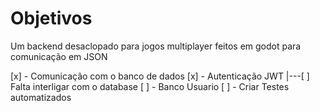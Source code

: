 # Objetivos

Um backend desaclopado para jogos multiplayer feitos em godot para comunicação em JSON

[x] - Comunicação com o banco de dados
[x] - Autenticação JWT
    |---[ ] Falta interligar com o database
[ ] - Banco Usuario
[ ] - Criar Testes automatizados

